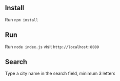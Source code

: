## Install
Run ```npm install```

## Run
Run ```node index.js``` visit ```http://localhost:8089```

## Search
Type a city name in the search field, minimum 3 letters